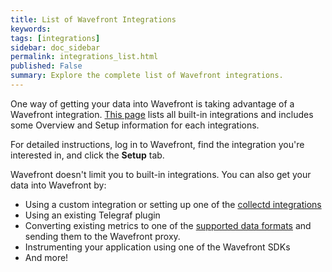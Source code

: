 ```yaml
---
title: List of Wavefront Integrations
keywords:
tags: [integrations]
sidebar: doc_sidebar
permalink: integrations_list.html
published: False 
summary: Explore the complete list of Wavefront integrations.
---
```


One way of getting your data into Wavefront is taking advantage of a Wavefront integration. [This page](http://docs.wavefront.com/label_integrations%20list.html) lists all built-in integrations and includes some Overview and Setup information for each integrations.

For detailed instructions, log in to Wavefront, find the integration you're interested in, and click the **Setup** tab.

Wavefront doesn't limit you to built-in integrations. You can also get your data into Wavefront by:
* Using a custom integration or setting up one of the [collectd integrations](http://docs.wavefront.com/integrations_collectd.html)
* Using an existing Telegraf plugin
* Converting existing metrics to one of the [supported data formats](/proxies.html#supported-data-formats) and sending them to the Wavefront proxy.
* Instrumenting your application using one of the Wavefront SDKs
* And more!
